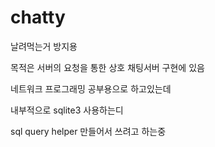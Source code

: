 # chatty

날려먹는거 방지용

목적은 서버의 요청을 통한 상호 채팅서버 구현에 있음 

네트워크 프로그래밍 공부용으로 하고있는데

내부적으로 sqlite3 사용하는디

sql query helper 만들어서 쓰려고 하는중  
